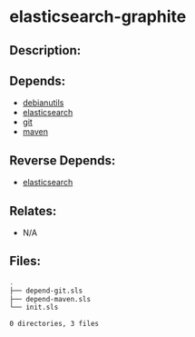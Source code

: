 # elasticsearch-graphite

## Description:



## Depends:

  -  [debianutils](salt/debianutils)
  -  [elasticsearch](salt/elasticsearch)
  -  [git](salt/git)
  -  [maven](salt/maven)

## Reverse Depends:

  -  [elasticsearch](salt/elasticsearch)

## Relates:

  -  N/A

## Files:

```bash
.
├── depend-git.sls
├── depend-maven.sls
└── init.sls

0 directories, 3 files
```
